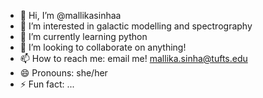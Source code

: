 - 👋 Hi, I’m @mallikasinhaa
- 👀 I’m interested in galactic modelling and spectrography
- 🌱 I’m currently learning python
- 💞️ I’m looking to collaborate on anything!
- 📫 How to reach me: email me! mallika.sinha@tufts.edu
- 😄 Pronouns: she/her
- ⚡ Fun fact: ...

<!---
mallikasinhaa/mallikasinhaa is a ✨ special ✨ repository because its `README.md` (this file) appears on your GitHub profile.
You can click the Preview link to take a look at your changes.
--->
